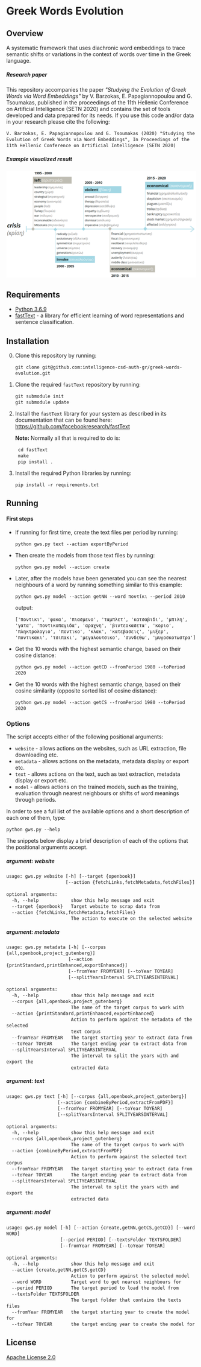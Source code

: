 # Greek Words Evolution

## Overview
A systematic framework that uses diachronic word embeddings to trace semantic shifts or variations in the context of words over time in the Greek language.

##### Research paper
This repository accompanies the paper _"Studying the Evolution of Greek Words via Word Embeddings"_ by V. Barzokas, E. Papagiannopoulou and G. Tsoumakas, published in the proceedings of the 11th Hellenic Conference on Artificial Intelligence (SETN 2020) and contains the set of tools developed and data prepared for its needs. If you use this code and/or data in your research please cite the following: 

```
V. Barzokas, E. Papagiannopoulou and G. Tsoumakas (2020) "Studying the Evolution of Greek Words via Word Embeddings", In Proceedings of the 11th Hellenic Conference on Artificial Intelligence (SETN 2020)
```

##### Example visualized result 
![alt text](https://github.com/intelligence-csd-auth-gr/greek-words-evolution/raw/master/assets/results-word-krisi-translated.png "Semantic shift of the word 'crisis'.")

## Requirements
* [Python 3.6.9](https://www.python.org/downloads/release/python-369/)
* [fastText](https://fasttext.cc/) - a library for efficient learning of word representations and sentence classification.

## Installation
0. Clone this repository by running:

    ```
    git clone git@github.com:intelligence-csd-auth-gr/greek-words-evolution.git
    ```
   
0. Clone the required `fastText` repository by running:

    ```
    git submodule init
    git submodule update
    ```
   
0. Install the `fastText` library for your system as described in its documentation that can be found here: https://github.com/facebookresearch/fastText

    **Note:** Normally all that is required to do is:
    
        cd fastText
        make
        pip install .
            
0. Install the required Python libraries by running:

    ```
    pip install -r requirements.txt
    ```

## Running
#### First steps
* If running for first time, create the text files per period by running:  
    ```shell script
    python gws.py text --action exportByPeriod
    ```

* Then create the models from those text files by running:
    ```shell script
    python gws.py model --action create
    ```

* Later, after the models have been generated you can see the nearest neighbours of a word by running something similar to this example:

    ```shell script
    python gws.py model --action getNN --word ποντίκι --period 2010
    ```
        
    output:
    ```shell script
    ['ποντικι', 'φακα', 'πιασμενο', 'ταμπλετ', 'κατσαβιδι', 'μπιλη', 'γατα', 'ποντικοπαγιδα', 'αραχνη', 'βιντεοκασετα', 'κοριο', 'πληκτρολογιο', 'ποντικο', 'κλακ', 'κατεβασεις', 'μιξερ', 'ποντικακι', 'τσιπακι', 'μεγαλουτσικο', 'συνδεθω', 'μυγοσκοτωστρα']
    ```

* Get the 10 words with the highest semantic change, based on their cosine distance:
        
    ```shell script
    python gws.py model --action getCD --fromPeriod 1980 --toPeriod 2020
    ```
                
* Get the 10 words with the highest semantic change, based on their cosine similarity (opposite sorted list of cosine distance):
        
    ```shell script
    python gws.py model --action getCS --fromPeriod 1980 --toPeriod 2020
    ```

### Options 
The script accepts either of the following positional arguments:
* `website` - allows actions on the websites, such as URL extraction, file downloading etc.
* `metadata` - allows actions on the metadata, metadata display or export etc.
* `text` - allows actions on the text, such as text extraction, metadata display or export etc.
* `model` - allows actions on the trained models, such as the training, evaluation through nearest neighbours or shifts of word meanings through periods.  

In order to see a full list of the available options and a short description of each one of them, type:

    python gws.py --help

The snippets below display a brief description of each of the options that the positional arguments accept.

##### argument: website
```shell script
usage: gws.py website [-h] [--target {openbook}]
                      [--action {fetchLinks,fetchMetadata,fetchFiles}]

optional arguments:
  -h, --help            show this help message and exit
  --target {openbook}   Target website to scrap data from
  --action {fetchLinks,fetchMetadata,fetchFiles}
                        The action to execute on the selected website
```

##### argument: metadata
```shell script
usage: gws.py metadata [-h] [--corpus {all,openbook,project_gutenberg}]
                       [--action {printStandard,printEnhanced,exportEnhanced}]
                       [--fromYear FROMYEAR] [--toYear TOYEAR]
                       [--splitYearsInterval SPLITYEARSINTERVAL]

optional arguments:
  -h, --help            show this help message and exit
  --corpus {all,openbook,project_gutenberg}
                        The name of the target corpus to work with
  --action {printStandard,printEnhanced,exportEnhanced}
                        Action to perform against the metadata of the selected
                        text corpus
  --fromYear FROMYEAR   The target starting year to extract data from
  --toYear TOYEAR       The target ending year to extract data from
  --splitYearsInterval SPLITYEARSINTERVAL
                        The interval to split the years with and export the
                        extracted data
```

##### argument: text
```shell script
usage: gws.py text [-h] [--corpus {all,openbook,project_gutenberg}]
                   [--action {combineByPeriod,extractFromPDF}]
                   [--fromYear FROMYEAR] [--toYear TOYEAR]
                   [--splitYearsInterval SPLITYEARSINTERVAL]

optional arguments:
  -h, --help            show this help message and exit
  --corpus {all,openbook,project_gutenberg}
                        The name of the target corpus to work with
  --action {combineByPeriod,extractFromPDF}
                        Action to perform against the selected text corpus
  --fromYear FROMYEAR   The target starting year to extract data from
  --toYear TOYEAR       The target ending year to extract data from
  --splitYearsInterval SPLITYEARSINTERVAL
                        The interval to split the years with and export the
                        extracted data
```


##### argument: model
```shell script
usage: gws.py model [-h] [--action {create,getNN,getCS,getCD}] [--word WORD]
                    [--period PERIOD] [--textsFolder TEXTSFOLDER]
                    [--fromYear FROMYEAR] [--toYear TOYEAR]

optional arguments:
  -h, --help            show this help message and exit
  --action {create,getNN,getCS,getCD}
                        Action to perform against the selected model
  --word WORD           Target word to get nearest neighbours for
  --period PERIOD       The target period to load the model from
  --textsFolder TEXTSFOLDER
                        The target folder that contains the texts files
  --fromYear FROMYEAR   the target starting year to create the model for
  --toYear TOYEAR       the target ending year to create the model for
```

## License

[Apache License 2.0](LICENSE)
